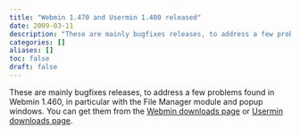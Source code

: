 ```yaml
---
title: "Webmin 1.470 and Usermin 1.400 released"
date: 2009-03-11
description: "These are mainly bugfixes releases, to address a few problems found in Webmin 1.460, in..."
categories: []
aliases: []
toc: false
draft: false
---
```

These are mainly bugfixes releases, to address a few problems found in Webmin 1.460, in particular with the File Manager module and popup windows. You can get them from the [Webmin downloads page][1] or [Usermin downloads page][2].

  [1]: download.html
  [2]: udownload.html
